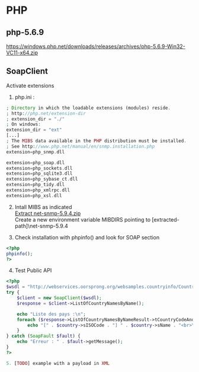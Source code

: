 # PHP

## php-5.6.9

https://windows.php.net/downloads/releases/archives/php-5.6.9-Win32-VC11-x64.zip

## SoapClient

Activate extensions 
1. php.ini :  

```php
; Directory in which the loadable extensions (modules) reside.
; http://php.net/extension-dir
; extension_dir = "./"
; On windows:
extension_dir = "ext"
[...]
; The MIBS data available in the PHP distribution must be installed. 
; See http://www.php.net/manual/en/snmp.installation.php 
extension=php_snmp.dll

extension=php_soap.dll
extension=php_sockets.dll
extension=php_sqlite3.dll
extension=php_sybase_ct.dll
extension=php_tidy.dll
extension=php_xmlrpc.dll
extension=php_xsl.dll
```
2. Intall MIBS as indicated  
[Extract net-snmp-5.9.4.zip](https://sourceforge.net/projects/net-snmp/files/net-snmp/5.9.4/net-snmp-5.9.4.zip/download)  
Create a new environment variable MIBDIRS pointing to [extracted-path]\net-snmp-5.9.4

3. Check installation with phpinfo() and look for SOAP section
```php
<?php
phpinfo();
?>
```

4. Test Public API 
```php
<?php
$wsdl = "http://webservices.oorsprong.org/websamples.countryinfo/CountryInfoService.wso?WSDL";
try {
    $client = new SoapClient($wsdl);
    $response = $client->ListOfCountryNamesByName();

    echo "Liste des pays :\n";
    foreach ($response->ListOfCountryNamesByNameResult->tCountryCodeAndName as $country) {
        echo "[" . $country->sISOCode . "] " . $country->sName . "<br>\n";
    }
} catch (SoapFault $fault) {
    echo "Erreur : " . $fault->getMessage();
}
?>

5. [TODO] example with a payload in XML


